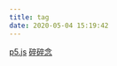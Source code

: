 ```yaml
---
title: tag
date: 2020-05-04 15:19:42
---
```

[p5.js](https://www.runoob.com)
[碎碎念](https://xieshujie.netlify.app/2020/05/04/%E4%BB%A3%E7%A0%81%E6%84%9F%E6%83%B3/)